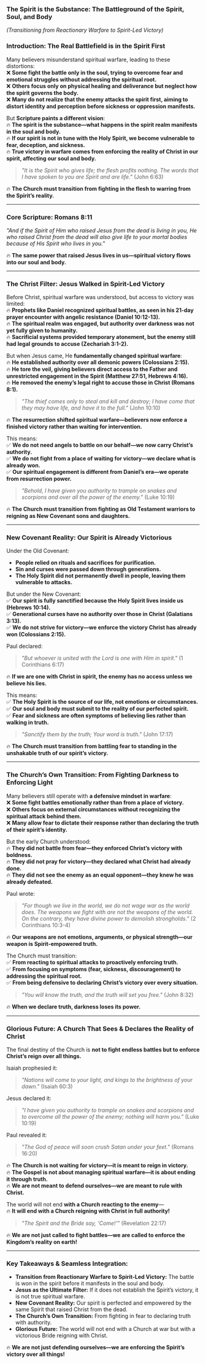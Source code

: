### **The Spirit is the Substance: The Battleground of the Spirit, Soul, and Body**

_(Transitioning from Reactionary Warfare to Spirit-Led Victory)_
### **Introduction: The Real Battlefield is in the Spirit First**

Many believers misunderstand spiritual warfare, leading to these distortions:  
❌ **Some fight the battle only in the soul, trying to overcome fear and emotional struggles without addressing the spiritual root.**  
❌ **Others focus only on physical healing and deliverance but neglect how the spirit governs the body.**  
❌ **Many do not realize that the enemy attacks the spirit first, aiming to distort identity and perception before sickness or oppression manifests.**

But **Scripture paints a different vision**:  
🔥 **The spirit is the substance—what happens in the spirit realm manifests in the soul and body.**  
🔥 **If our spirit is not in tune with the Holy Spirit, we become vulnerable to fear, deception, and sickness.**  
🔥 **True victory in warfare comes from enforcing the reality of Christ in our spirit, affecting our soul and body.**

> _"It is the Spirit who gives life; the flesh profits nothing. The words that I have spoken to you are Spirit and are life."_ (John 6:63)

🔥 **The Church must transition from fighting in the flesh to warring from the Spirit’s reality.**

---

### **Core Scripture: Romans 8:11**

_"And if the Spirit of Him who raised Jesus from the dead is living in you, He who raised Christ from the dead will also give life to your mortal bodies because of His Spirit who lives in you."_

🔥 **The same power that raised Jesus lives in us—spiritual victory flows into our soul and body.**

---
### **The Christ Filter: Jesus Walked in Spirit-Led Victory**

Before Christ, spiritual warfare was understood, but access to victory was limited:  
🔥 **Prophets like Daniel recognized spiritual battles, as seen in his 21-day prayer encounter with angelic resistance (Daniel 10:12-13).**  
🔥 **The spiritual realm was engaged, but authority over darkness was not yet fully given to humanity.**  
🔥 **Sacrificial systems provided temporary atonement, but the enemy still had legal grounds to accuse (Zechariah 3:1-2).**

But when Jesus came, He **fundamentally changed spiritual warfare**:  
🔥 **He established authority over all demonic powers (Colossians 2:15).**  
🔥 **He tore the veil, giving believers direct access to the Father and unrestricted engagement in the Spirit (Matthew 27:51, Hebrews 4:16).**  
🔥 **He removed the enemy’s legal right to accuse those in Christ (Romans 8:1).**

> _"The thief comes only to steal and kill and destroy; I have come that they may have life, and have it to the full."_ (John 10:10)

🔥 **The resurrection shifted spiritual warfare—believers now enforce a finished victory rather than waiting for intervention.**

This means:  
✅ **We do not need angels to battle on our behalf—we now carry Christ’s authority.**  
✅ **We do not fight from a place of waiting for victory—we declare what is already won.**  
✅ **Our spiritual engagement is different from Daniel’s era—we operate from resurrection power.**

> _"Behold, I have given you authority to trample on snakes and scorpions and over all the power of the enemy."_ (Luke 10:19)

🔥 **The Church must transition from fighting as Old Testament warriors to reigning as New Covenant sons and daughters.**

---

### **New Covenant Reality: Our Spirit is Already Victorious**

Under the Old Covenant:

- **People relied on rituals and sacrifices for purification.**
- **Sin and curses were passed down through generations.**
- **The Holy Spirit did not permanently dwell in people, leaving them vulnerable to attacks.**

But under the New Covenant:  
✅ **Our spirit is fully sanctified because the Holy Spirit lives inside us (Hebrews 10:14).**  
✅ **Generational curses have no authority over those in Christ (Galatians 3:13).**  
✅ **We do not strive for victory—we enforce the victory Christ has already won (Colossians 2:15).**

Paul declared:

> _"But whoever is united with the Lord is one with Him in spirit."_ (1 Corinthians 6:17)

🔥 **If we are one with Christ in spirit, the enemy has no access unless we believe his lies.**

This means:  
✅ **The Holy Spirit is the source of our life, not emotions or circumstances.**  
✅ **Our soul and body must submit to the reality of our perfected spirit.**  
✅ **Fear and sickness are often symptoms of believing lies rather than walking in truth.**

> _"Sanctify them by the truth; Your word is truth."_ (John 17:17)

🔥 **The Church must transition from battling fear to standing in the unshakable truth of our spirit’s victory.**

---

### **The Church’s Own Transition: From Fighting Darkness to Enforcing Light**

Many believers still operate with **a defensive mindset in warfare**:  
❌ **Some fight battles emotionally rather than from a place of victory.**  
❌ **Others focus on external circumstances without recognizing the spiritual attack behind them.**  
❌ **Many allow fear to dictate their response rather than declaring the truth of their spirit’s identity.**

But the early Church understood:  
🔥 **They did not battle from fear—they enforced Christ’s victory with boldness.**  
🔥 **They did not pray for victory—they declared what Christ had already done.**  
🔥 **They did not see the enemy as an equal opponent—they knew he was already defeated.**

Paul wrote:

> _"For though we live in the world, we do not wage war as the world does. The weapons we fight with are not the weapons of the world. On the contrary, they have divine power to demolish strongholds."_ (2 Corinthians 10:3-4)

🔥 **Our weapons are not emotions, arguments, or physical strength—our weapon is Spirit-empowered truth.**

The Church must transition:  
✅ **From reacting to spiritual attacks to proactively enforcing truth.**  
✅ **From focusing on symptoms (fear, sickness, discouragement) to addressing the spiritual root.**  
✅ **From being defensive to declaring Christ’s victory over every situation.**

> _"You will know the truth, and the truth will set you free."_ (John 8:32)

🔥 **When we declare truth, darkness loses its power.**

---

### **Glorious Future: A Church That Sees & Declares the Reality of Christ**

The final destiny of the Church is **not to fight endless battles but to enforce Christ’s reign over all things.**

Isaiah prophesied it:

> _"Nations will come to your light, and kings to the brightness of your dawn."_ (Isaiah 60:3)

Jesus declared it:

> _"I have given you authority to trample on snakes and scorpions and to overcome all the power of the enemy; nothing will harm you."_ (Luke 10:19)

Paul revealed it:

> _"The God of peace will soon crush Satan under your feet."_ (Romans 16:20)

🔥 **The Church is not waiting for victory—it is meant to reign in victory.**  
🔥 **The Gospel is not about managing spiritual warfare—it is about ending it through truth.**  
🔥 **We are not meant to defend ourselves—we are meant to rule with Christ.**

The world will not end **with a Church reacting to the enemy**—  
🔥 **It will end with a Church reigning with Christ in full authority!**

> _"The Spirit and the Bride say, ‘Come!’"_ (Revelation 22:17)

🔥 **We are not just called to fight battles—we are called to enforce the Kingdom’s reality on earth!**

---

### **Key Takeaways & Seamless Integration:**

- **Transition from Reactionary Warfare to Spirit-Led Victory:** The battle is won in the spirit before it manifests in the soul and body.
- **Jesus as the Ultimate Filter:** If it does not establish the Spirit’s victory, it is not true spiritual warfare.
- **New Covenant Reality:** Our spirit is perfected and empowered by the same Spirit that raised Christ from the dead.
- **The Church’s Own Transition:** From fighting in fear to declaring truth with authority.
- **Glorious Future:** The world will not end with a Church at war but with a victorious Bride reigning with Christ.

🔥 **We are not just defending ourselves—we are enforcing the Spirit’s victory over all things!**